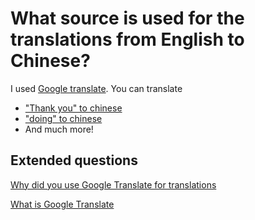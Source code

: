 # What source is used for the translations from English to Chinese?

I used [Google translate](https://translate.google.com/). You can translate

- ["Thank you" to chinese](https://translate.google.com/#view=home&op=translate&sl=auto&tl=zh-CN&text=thank%20you)
- ["doing" to chinese](https://translate.google.com/#view=home&op=translate&sl=auto&tl=zh-CN&text=doing)
- And much more!

## Extended questions

[Why did you use Google Translate for translations](extended-questions/Why%20did%20you%20use%20Google%20Translate%20for%20translations/)

[What is Google Translate](redirect/www.dummies.com/education/internet-basics/what-is-google-translate/)
